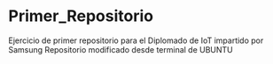 # Primer_Repositorio
Ejercicio de primer repositorio para el Diplomado de IoT impartido por Samsung
Repositorio modificado desde terminal de UBUNTU
